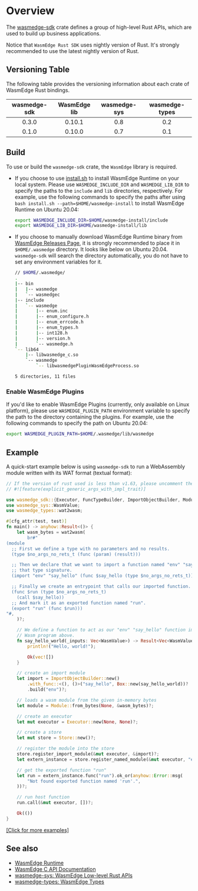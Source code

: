 # Overview

The [wasmedge-sdk](https://crates.io/crates/wasmedge-sdk) crate defines a group of high-level Rust APIs, which are used to build up business applications.

Notice that `WasmEdge Rust SDK` uses nightly version of Rust. It's strongly recommended to use the latest nightly version of Rust.

## Versioning Table

The following table provides the versioning information about each crate of WasmEdge Rust bindings.

| wasmedge-sdk  | WasmEdge lib  | wasmedge-sys  | wasmedge-types|
| :-----------: | :-----------: | :-----------: | :-----------: |
| 0.3.0         | 0.10.1        | 0.8           | 0.2           |
| 0.1.0         | 0.10.0        | 0.7           | 0.1           |

## Build

To use or build the `wasmedge-sdk` crate, the `WasmEdge` library is required.

- If you choose to use [install.sh](https://github.com/WasmEdge/WasmEdge/blob/master/utils/install.sh) to install WasmEdge Runtime on your local system. Please use `WASMEDGE_INCLUDE_DIR` and `WASMEDGE_LIB_DIR` to specify the paths to the `include` and `lib` directories, respectively. For example, use the following commands to specify the paths after using `bash install.sh --path=$HOME/wasmedge-install` to install WasmEdge Runtime on Ubuntu 20.04:

    ```bash
    export WASMEDGE_INCLUDE_DIR=$HOME/wasmedge-install/include 
    export WASMEDGE_LIB_DIR=$HOME/wasmedge-install/lib
    ```

- If you choose to manually download WasmEdge Runtime binary from [WasmEdge Releases Page](https://github.com/WasmEdge/WasmEdge/releases), it is strongly recommended to place it in `$HOME/.wasmedge` directory. It looks like below on Ubuntu 20.04. `wasmedge-sdk` will search the directory automatically, you do not have to set any environment variables for it.

    ```bash
    // $HOME/.wasmedge/
    .
    |-- bin
    |   |-- wasmedge
    |   `-- wasmedgec
    |-- include
    |   `-- wasmedge
    |       |-- enum.inc
    |       |-- enum_configure.h
    |       |-- enum_errcode.h
    |       |-- enum_types.h
    |       |-- int128.h
    |       |-- version.h
    |       `-- wasmedge.h
    `-- lib64
        |-- libwasmedge_c.so
        `-- wasmedge
            `-- libwasmedgePluginWasmEdgeProcess.so
  
    5 directories, 11 files
    ```

### Enable WasmEdge Plugins

If you'd like to enable WasmEdge Plugins (currently, only available on Linux platform), please use `WASMEDGE_PLUGIN_PATH` environment variable to specify the path to the directory containing the plugins. For example, use the following commands to specify the path on Ubuntu 20.04:

```bash
export WASMEDGE_PLUGIN_PATH=$HOME/.wasmedge/lib/wasmedge
```

## Example

A quick-start example below is using `wasmedge-sdk` to run a WebAssembly module written with its WAT format (textual format):

  ```rust
  // If the version of rust used is less than v1.63, please uncomment the follow attribute.
  // #![feature(explicit_generic_args_with_impl_trait)]

  use wasmedge_sdk::{Executor, FuncTypeBuilder, ImportObjectBuilder, Module, Store};
  use wasmedge_sys::WasmValue;
  use wasmedge_types::wat2wasm;
  
  #[cfg_attr(test, test)]
  fn main() -> anyhow::Result<()> {
      let wasm_bytes = wat2wasm(
          br#"
  (module
    ;; First we define a type with no parameters and no results.
    (type $no_args_no_rets_t (func (param) (result)))
  
    ;; Then we declare that we want to import a function named "env" "say_hello" with
    ;; that type signature.
    (import "env" "say_hello" (func $say_hello (type $no_args_no_rets_t)))
  
    ;; Finally we create an entrypoint that calls our imported function.
    (func $run (type $no_args_no_rets_t)
      (call $say_hello))
    ;; And mark it as an exported function named "run".
    (export "run" (func $run)))
  "#,
      )?;
  
      // We define a function to act as our "env" "say_hello" function imported in the
      // Wasm program above.
      fn say_hello_world(_inputs: Vec<WasmValue>) -> Result<Vec<WasmValue>, u8> {
          println!("Hello, world!");
  
          Ok(vec![])
      }
  
      // create an import module
      let import = ImportObjectBuilder::new()
          .with_func::<(), ()>("say_hello", Box::new(say_hello_world))?
          .build("env")?;
  
      // loads a wasm module from the given in-memory bytes
      let module = Module::from_bytes(None, &wasm_bytes)?;
  
      // create an executor
      let mut executor = Executor::new(None, None)?;
  
      // create a store
      let mut store = Store::new()?;
  
      // register the module into the store
      store.register_import_module(&mut executor, &import)?;
      let extern_instance = store.register_named_module(&mut executor, "extern", &module)?;
  
      // get the exported function "run"
      let run = extern_instance.func("run").ok_or(anyhow::Error::msg(
          "Not found exported function named 'run'.",
      ))?;
  
      // run host function
      run.call(&mut executor, [])?;
  
      Ok(())
  }

   ```

   [[Click for more examples]](https://github.com/WasmEdge/WasmEdge/tree/master/bindings/rust/wasmedge-sdk/examples)

## See also

- [WasmEdge Runtime](https://wasmedge.org/)
- [WasmEdge C API Documentation](https://github.com/WasmEdge/WasmEdge/blob/master/docs/c_api.md)
- [wasmedge-sys: WasmEdge Low-level Rust APIs](https://crates.io/crates/wasmedge-sys)
- [wasmedge-types: WasmEdge Types](https://crates.io/crates/wasmedge-types)
